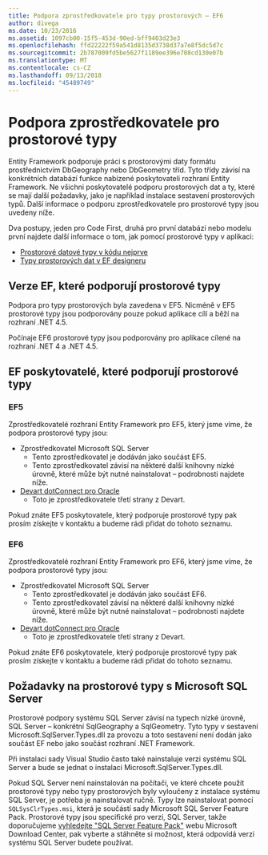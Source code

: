 ```yaml
---
title: Podpora zprostředkovatele pro typy prostorových – EF6
author: divega
ms.date: 10/23/2016
ms.assetid: 1097cb00-15f5-453d-90ed-bff9403d23e3
ms.openlocfilehash: ffd22222f59a541d8135d3738d37a7e8f5dc5d7c
ms.sourcegitcommit: 2b787009fd5be5627f1189ee396e708cd130e07b
ms.translationtype: MT
ms.contentlocale: cs-CZ
ms.lasthandoff: 09/13/2018
ms.locfileid: "45489749"
---
```

# <a name="provider-support-for-spatial-types"></a>Podpora zprostředkovatele pro prostorové typy
Entity Framework podporuje práci s prostorovými daty formátu prostřednictvím DbGeography nebo DbGeometry tříd. Tyto třídy závisí na konkrétních databází funkce nabízené poskytovateli rozhraní Entity Framework. Ne všichni poskytovatelé podporu prostorových dat a ty, které se mají další požadavky, jako je například instalace sestavení prostorových typů. Další informace o podporu zprostředkovatele pro prostorové typy jsou uvedeny níže.  

Dva postupy, jeden pro Code First, druhá pro první databázi nebo modelu první najdete další informace o tom, jak pomocí prostorové typy v aplikaci:  

- [Prostorové datové typy v kódu nejprve](~/ef6/modeling/code-first/data-types/spatial.md)  
- [Typy prostorových dat v EF designeru](~/ef6/modeling/designer/data-types/spatial.md)  

## <a name="ef-releases-that-support-spatial-types"></a>Verze EF, které podporují prostorové typy  

Podpora pro typy prostorových byla zavedena v EF5. Nicméně v EF5 prostorové typy jsou podporovány pouze pokud aplikace cílí a běží na rozhraní .NET 4.5.  

Počínaje EF6 prostorové typy jsou podporovány pro aplikace cílené na rozhraní .NET 4 a .NET 4.5.  

## <a name="ef-providers-that-support-spatial-types"></a>EF poskytovatelé, které podporují prostorové typy  

### <a name="ef5"></a>EF5  

Zprostředkovatelé rozhraní Entity Framework pro EF5, který jsme víme, že podpora prostorové typy jsou:  

- Zprostředkovatel Microsoft SQL Server  
    - Tento zprostředkovatel je dodáván jako součást EF5.  
    - Tento zprostředkovatel závisí na některé další knihovny nízké úrovně, které může být nutné nainstalovat – podrobnosti najdete níže.  
- [Devart dotConnect pro Oracle](http://www.devart.com/dotconnect/oracle/)  
    - Toto je zprostředkovatele třetí strany z Devart.  

Pokud znáte EF5 poskytovatele, který podporuje prostorové typy pak prosím získejte v kontaktu a budeme rádi přidat do tohoto seznamu.  

### <a name="ef6"></a>EF6  

Zprostředkovatelé rozhraní Entity Framework pro EF6, který jsme víme, že podpora prostorové typy jsou:  

- Zprostředkovatel Microsoft SQL Server  
    - Tento zprostředkovatel je dodáván jako součást EF6.  
    - Tento zprostředkovatel závisí na některé další knihovny nízké úrovně, které může být nutné nainstalovat – podrobnosti najdete níže.  
- [Devart dotConnect pro Oracle](http://www.devart.com/dotconnect/oracle/)  
    - Toto je zprostředkovatele třetí strany z Devart.  

Pokud znáte EF6 poskytovatele, který podporuje prostorové typy pak prosím získejte v kontaktu a budeme rádi přidat do tohoto seznamu.  

## <a name="prerequisites-for-spatial-types-with-microsoft-sql-server"></a>Požadavky na prostorové typy s Microsoft SQL Server  

Prostorové podpory systému SQL Server závisí na typech nízké úrovně, SQL Server – konkrétní SqlGeography a SqlGeometry. Tyto typy v sestavení Microsoft.SqlServer.Types.dll za provozu a toto sestavení není dodán jako součást EF nebo jako součást rozhraní .NET Framework.  

Při instalaci sady Visual Studio často také nainstaluje verzi systému SQL Server a bude se jednat o instalaci Microsoft.SqlServer.Types.dll.  

Pokud SQL Server není nainstalován na počítači, ve které chcete použít prostorové typy nebo typy prostorových byly vyloučeny z instalace systému SQL Server, je potřeba je nainstalovat ručně. Typy lze nainstalovat pomocí `SQLSysClrTypes.msi`, která je součástí sady Microsoft SQL Server Feature Pack. Prostorové typy jsou specifické pro verzi, SQL Server, takže doporučujeme [vyhledejte "SQL Server Feature Pack"](https://www.microsoft.com/en-us/search/result.aspx?q=sql+server+feature+pack) webu Microsoft Download Center, pak vyberte a stáhněte si možnost, která odpovídá verzi systému SQL Server budete používat.
